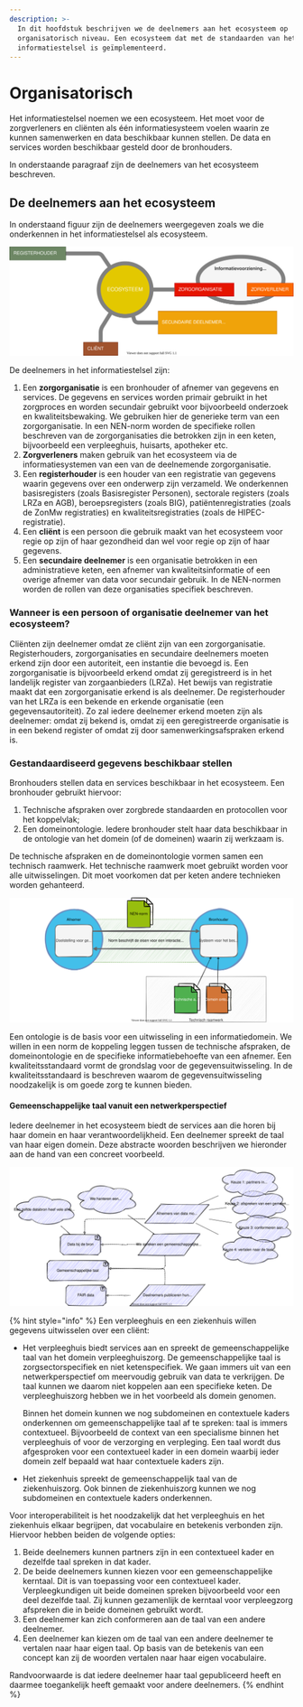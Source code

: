 ```yaml
---
description: >-
  In dit hoofdstuk beschrijven we de deelnemers aan het ecosysteem op
  organisatorisch niveau. Een ecosysteem dat met de standaarden van het
  informatiestelsel is geïmplementeerd.
---
```


# Organisatorisch

Het informatiestelsel noemen we een ecosysteem. Het moet voor de zorgverleners en cliënten als één informatiesysteem voelen waarin ze kunnen samenwerken en data beschikbaar kunnen stellen. De data en services worden beschikbaar gesteld door de bronhouders.

In onderstaande paragraaf zijn de deelnemers van het ecosysteem beschreven.

## De deelnemers aan het ecosysteem

In onderstaand figuur zijn de deelnemers weergegeven zoals we die onderkennen in het informatiestelsel als ecosysteem.

![Contextdiagram van het informatiestelsel als ecosysteem](../.gitbook/assets/contextdiagram.svg)

De deelnemers in het informatiestelsel zijn:

1. Een **zorgorganisatie** is een bronhouder of afnemer van gegevens en services. De gegevens en services worden primair gebruikt in het zorgproces en worden secundair gebruikt voor bijvoorbeeld onderzoek en kwaliteitsbewaking. We gebruiken hier de generieke term van een zorgorganisatie. In een NEN-norm worden de specifieke rollen beschreven van de zorgorganisaties die betrokken zijn in een keten, bijvoorbeeld een verpleeghuis, huisarts, apotheker etc.
2. **Zorgverleners** maken gebruik van het ecosysteem via de informatiesystemen van een van de deelnemende zorgorganisatie.
3. Een **registerhouder** is een houder van een registratie van gegevens waarin gegevens over een onderwerp zijn verzameld. We onderkennen basisregisters (zoals Basisregister Personen),  sectorale registers (zoals LRZa en AGB), beroepsregisters (zoals BIG), patiëntenregistraties (zoals de ZonMw registraties) en kwaliteitsregistraties (zoals de HIPEC-registratie).
4. Een **cliënt** is een persoon die gebruik maakt van het ecosysteem voor regie op zijn of haar gezondheid dan wel voor regie op zijn of haar gegevens.
5. Een **secundaire deelnemer** is een organisatie betrokken in een administratieve keten, een afnemer van kwaliteitsinformatie of een overige afnemer van data voor secundair gebruik. In de NEN-normen worden de rollen van deze organisaties specifiek beschreven.

### Wanneer is een persoon of organisatie deelnemer van het ecosysteem?

Cliënten zijn deelnemer omdat ze cliënt zijn van een zorgorganisatie. Registerhouders, zorgorganisaties en secundaire deelnemers moeten erkend zijn door een autoriteit, een instantie die bevoegd is. Een zorgorganisatie is bijvoorbeeld erkend omdat zij geregistreerd is in het landelijk register van zorgaanbieders (LRZa). Het bewijs van registratie maakt dat een zorgorganisatie erkend is als deelnemer. De registerhouder van het LRZa is een bekende en erkende organisatie (een gegevensautoriteit). Zo zal iedere deelnemer erkend moeten zijn als deelnemer: omdat zij bekend is, omdat zij een geregistreerde organisatie is in een bekend register of omdat zij door samenwerkingsafspraken erkend is.

### Gestandaardiseerd gegevens beschikbaar stellen

Bronhouders stellen data en services beschikbaar in het ecosysteem. Een bronhouder gebruikt hiervoor:

1. Technische afspraken over zorgbrede standaarden en protocollen voor het koppelvlak;
2. Een domeinontologie. Iedere bronhouder stelt haar data beschikbaar in de ontologie van het domein (of de domeinen) waarin zij werkzaam is. &#x20;

De technische afspraken en de domeinontologie vormen samen een technisch raamwerk. Het technische raamwerk moet gebruikt worden voor alle uitwisselingen. Dit moet voorkomen dat per keten andere technieken worden gehanteerd.

![Overzicht van de rol van stelselstandaarden](<../.gitbook/assets/exchange (1).svg>)

Een ontologie is de basis voor een uitwisseling in een informatiedomein. We willen in een norm de koppeling leggen tussen de technische afspraken, de domeinontologie en de specifieke informatiebehoefte van een afnemer. Een kwaliteitsstandaard vormt de grondslag voor de gegevensuitwisseling. In de kwaliteitsstandaard is beschreven waarom de gegevensuitwisseling noodzakelijk is om goede zorg te kunnen bieden.

#### Gemeenschappelijke taal vanuit een netwerkperspectief

Iedere deelnemer in het ecosysteem biedt de services aan die horen bij haar domein en haar verantwoordelijkheid. Een deelnemer spreekt de taal van haar eigen domein. Deze abstracte woorden beschrijven we hieronder aan de hand van een concreet voorbeeld.

![Gemeenschappelijke taal vanuit een netwerkperspectief](../.gitbook/assets/languagerelations.svg)

{% hint style="info" %}
Een verpleeghuis en een ziekenhuis willen gegevens uitwisselen over een cliënt:

*   Het verpleeghuis biedt services aan en spreekt de gemeenschappelijke taal van het domein verpleeghuiszorg. De gemeenschappelijke taal is zorgsectorspecifiek en niet ketenspecifiek. We gaan immers uit van een netwerkperspectief om meervoudig gebruik van data te verkrijgen. De taal kunnen we daarom niet koppelen aan een specifieke keten. De verpleeghuiszorg hebben we in het voorbeeld als domein genomen.

    Binnen het domein kunnen we nog subdomeinen en contextuele kaders onderkennen om gemeenschappelijke taal af te spreken: taal is immers contextueel. Bijvoorbeeld de context van een specialisme binnen het verpleeghuis of voor de verzorging en verpleging. Een taal wordt dus afgesproken voor een contextueel kader in een domein waarbij ieder domein zelf bepaald wat haar contextuele kaders zijn.
* Het ziekenhuis spreekt de gemeenschappelijk taal van de ziekenhuiszorg. Ook binnen de ziekenhuiszorg kunnen we nog subdomeinen en contextuele kaders onderkennen.

Voor interoperabiliteit is het noodzakelijk dat het verpleeghuis en het ziekenhuis elkaar begrijpen, dat vocabulaire en betekenis verbonden zijn. Hiervoor hebben beiden de volgende opties:

1. Beide deelnemers kunnen partners zijn in een contextueel kader en dezelfde taal spreken in dat kader.
2. De beide deelnemers kunnen kiezen voor een gemeenschappelijke kerntaal. Dit is van toepassing voor een contextueel kader. Verpleegkundigen uit beide domeinen spreken bijvoorbeeld voor een deel dezelfde taal. Zij kunnen gezamenlijk de kerntaal voor verpleegzorg afspreken die in beide domeinen gebruikt wordt.
3. Een deelnemer kan zich conformeren aan de taal van een andere deelnemer.
4. Een deelnemer kan kiezen om de taal van een andere deelnemer te vertalen naar haar eigen taal. Op basis van de betekenis van een concept kan zij de woorden vertalen naar haar eigen vocabulaire.

Randvoorwaarde is dat iedere deelnemer haar taal gepubliceerd heeft en daarmee toegankelijk heeft gemaakt voor andere deelnemers.
{% endhint %}
